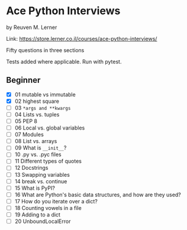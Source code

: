 # Ace Python Interviews

by Reuven M. Lerner

Link: https://store.lerner.co.il/courses/ace-python-interviews/

Fifty questions in three sections

Tests added where applicable. Run with pytest.

## Beginner

- [x] 01 mutable vs immutable
- [x] 02 highest square
- [ ] 03 `*args and **kwargs`
- [ ] 04 Lists vs. tuples
- [ ] 05 PEP 8
- [ ] 06 Local vs. global variables
- [ ] 07 Modules
- [ ] 08 List vs. arrays
- [ ] 09 What is `__init__`?
- [ ] 10 .py vs. .pyc files
- [ ] 11 Different types of quotes
- [ ] 12 Docstrings
- [ ] 13 Swapping variables
- [ ] 14 break vs. continue
- [ ] 15 What is PyPI?
- [ ] 16 What are Python's basic data structures, and how are they used?
- [ ] 17 How do you iterate over a dict?
- [ ] 18 Counting vowels in a file
- [ ] 19 Adding to a dict
- [ ] 20 UnboundLocalError
